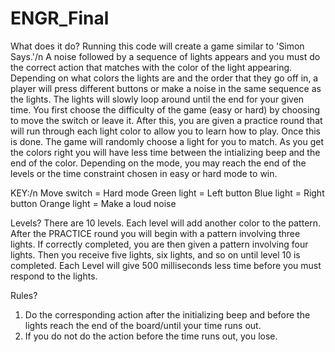 # ENGR_Final

What does it do?
Running this code will create a game similar to 'Simon Says.'/n
A noise followed by a sequence of lights appears and you must do the correct action that matches with the color of the light appearing. Depending on what colors the lights are and the order that they go off in, a player will press different buttons or make a noise in the same sequence as the lights. The lights will slowly loop around until the end for your given time. You first choose the difficulty of the game (easy or hard) by choosing to move the switch or leave it. After this, you are given a practice round that will run through each light color to allow you to learn how to play. Once this is done. The game will randomly choose a light for you to match. As you get the colors right you will have less time between the intializing beep and the end of the color. Depending on the mode, you may reach the end of the levels or the time constraint chosen in easy or hard mode to win.

KEY:/n
Move switch = Hard mode
Green light = Left button
Blue light = Right button
Orange light = Make a loud noise

Levels?
There are 10 levels. Each level will add another color to the pattern. After the PRACTICE round you will begin with a pattern involving three lights. If correctly completed, you are then given a pattern involving four lights. Then you receive five lights, six lights, and so on until level 10 is completed.
Each Level will give 500 milliseconds less time before you must respond to the lights.

Rules?
1. Do the corresponding action after the initializing beep and before the lights reach the end of the board/until your time runs out.
2. If you do not do the action before the time runs out, you lose.
